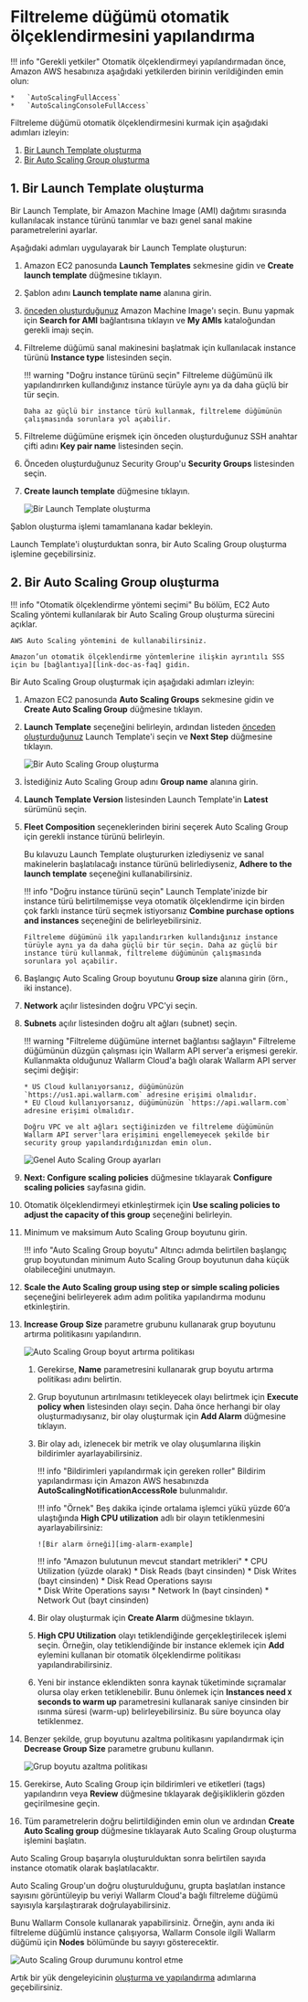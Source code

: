 [link-doc-ami-creation]:        create-image.md
[link-doc-lb-guide]:            load-balancing-guide.md
[link-doc-as-faq]:              https://aws.amazon.com/autoscaling/faqs/
[img-create-lt-wizard]:         ../../../images/installation-ami/auto-scaling/common/autoscaling-group-guide/create-launch-template.png
[img-create-asg-wizard]:        ../../../images/installation-ami/auto-scaling/common/autoscaling-group-guide/create-asg-with-template.png
[img-asg-wizard-1]:             ../../../images/installation-ami/auto-scaling/common/autoscaling-group-guide/asg-wizard-1.png
[img-asg-increase-policy]:      ../../../images/installation-ami/auto-scaling/common/autoscaling-group-guide/group-size-increase.png
[img-asg-decrease-policy]:      ../../../images/installation-ami/auto-scaling/common/autoscaling-group-guide/group-size-decrease.png
[img-alarm-example]:            ../../../images/installation-ami/auto-scaling/common/autoscaling-group-guide/alarm-example.png
[img-check-asg-in-cloud]:       ../../../images/cloud-node-status.png

[anchor-lt]:    #1-creating-a-launch-template
[anchor-asg]:   #2-creating-an-auto-scaling-group

#   Filtreleme düğümü otomatik ölçeklendirmesini yapılandırma

!!! info "Gerekli yetkiler"
    Otomatik ölçeklendirmeyi yapılandırmadan önce, Amazon AWS hesabınıza aşağıdaki yetkilerden birinin verildiğinden emin olun:
    
    *   `AutoScalingFullAccess`
    *   `AutoScalingConsoleFullAccess`

Filtreleme düğümü otomatik ölçeklendirmesini kurmak için aşağıdaki adımları izleyin:
1.  [Bir Launch Template oluşturma][anchor-lt]
2.  [Bir Auto Scaling Group oluşturma][anchor-asg]

##  1.  Bir Launch Template oluşturma

Bir Launch Template, bir Amazon Machine Image (AMI) dağıtımı sırasında kullanılacak instance türünü tanımlar ve bazı genel sanal makine parametrelerini ayarlar.

Aşağıdaki adımları uygulayarak bir Launch Template oluşturun:

1.  Amazon EC2 panosunda **Launch Templates** sekmesine gidin ve **Create launch template** düğmesine tıklayın.

2.  Şablon adını **Launch template name** alanına girin.

3.  [önceden oluşturduğunuz][link-doc-ami-creation] Amazon Machine Image'ı seçin. Bunu yapmak için **Search for AMI** bağlantısına tıklayın ve **My AMIs** kataloğundan gerekli imajı seçin.

4.  Filtreleme düğümü sanal makinesini başlatmak için kullanılacak instance türünü **Instance type** listesinden seçin.

    !!! warning "Doğru instance türünü seçin"
        Filtreleme düğümünü ilk yapılandırırken kullandığınız instance türüyle aynı ya da daha güçlü bir tür seçin.
        
        Daha az güçlü bir instance türü kullanmak, filtreleme düğümünün çalışmasında sorunlara yol açabilir. 

5.  Filtreleme düğümüne erişmek için önceden oluşturduğunuz SSH anahtar çifti adını **Key pair name** listesinden seçin.

6.  Önceden oluşturduğunuz Security Group'u **Security Groups** listesinden seçin.

7.  **Create launch template** düğmesine tıklayın.

    ![Bir Launch Template oluşturma][img-create-lt-wizard]
    
Şablon oluşturma işlemi tamamlanana kadar bekleyin.

Launch Template'i oluşturduktan sonra, bir Auto Scaling Group oluşturma işlemine geçebilirsiniz.

##  2.  Bir Auto Scaling Group oluşturma

!!! info "Otomatik ölçeklendirme yöntemi seçimi"
    Bu bölüm, EC2 Auto Scaling yöntemi kullanılarak bir Auto Scaling Group oluşturma sürecini açıklar. 

    AWS Auto Scaling yöntemini de kullanabilirsiniz. 

    Amazon’un otomatik ölçeklendirme yöntemlerine ilişkin ayrıntılı SSS için bu [bağlantıya][link-doc-as-faq] gidin.

Bir Auto Scaling Group oluşturmak için aşağıdaki adımları izleyin:

1.  Amazon EC2 panosunda **Auto Scaling Groups** sekmesine gidin ve **Create Auto Scaling Group** düğmesine tıklayın.

2.  **Launch Template** seçeneğini belirleyin, ardından listeden [önceden oluşturduğunuz][anchor-lt] Launch Template'i seçin ve **Next Step** düğmesine tıklayın. 

    ![Bir Auto Scaling Group oluşturma][img-create-asg-wizard]
    
3.  İstediğiniz Auto Scaling Group adını **Group name** alanına girin.

4.  **Launch Template Version** listesinden Launch Template'in **Latest** sürümünü seçin.

5.  **Fleet Composition** seçeneklerinden birini seçerek Auto Scaling Group için gerekli instance türünü belirleyin.

    Bu kılavuzu Launch Template oluştururken izlediyseniz ve sanal makinelerin başlatılacağı instance türünü belirlediyseniz, **Adhere to the launch template** seçeneğini kullanabilirsiniz.
    
    !!! info "Doğru instance türünü seçin"
        Launch Template'inizde bir instance türü belirtilmemişse veya otomatik ölçeklendirme için birden çok farklı instance türü seçmek istiyorsanız **Combine purchase options and instances** seçeneğini de belirleyebilirsiniz.
        
        Filtreleme düğümünü ilk yapılandırırken kullandığınız instance türüyle aynı ya da daha güçlü bir tür seçin. Daha az güçlü bir instance türü kullanmak, filtreleme düğümünün çalışmasında sorunlara yol açabilir.

6.  Başlangıç Auto Scaling Group boyutunu **Group size** alanına girin (örn., iki instance).

7.  **Network** açılır listesinden doğru VPC'yi seçin.

8.  **Subnets** açılır listesinden doğru alt ağları (subnet) seçin.

    !!! warning "Filtreleme düğümüne internet bağlantısı sağlayın"
        Filtreleme düğümünün düzgün çalışması için Wallarm API server'a erişmesi gerekir. Kullanmakta olduğunuz Wallarm Cloud'a bağlı olarak Wallarm API server seçimi değişir:
        
        * US Cloud kullanıyorsanız, düğümünüzün `https://us1.api.wallarm.com` adresine erişimi olmalıdır.
        * EU Cloud kullanıyorsanız, düğümünüzün `https://api.wallarm.com` adresine erişimi olmalıdır.

        Doğru VPC ve alt ağları seçtiğinizden ve filtreleme düğümünün Wallarm API server'lara erişimini engellemeyecek şekilde bir security group yapılandırdığınızdan emin olun.

    ![Genel Auto Scaling Group ayarları][img-asg-wizard-1]
    
9.  **Next: Configure scaling policies** düğmesine tıklayarak **Configure scaling policies** sayfasına gidin.

10. Otomatik ölçeklendirmeyi etkinleştirmek için **Use scaling policies to adjust the capacity of this group** seçeneğini belirleyin.

11. Minimum ve maksimum Auto Scaling Group boyutunu girin.

    !!! info "Auto Scaling Group boyutu"
        Altıncı adımda belirtilen başlangıç grup boyutundan minimum Auto Scaling Group boyutunun daha küçük olabileceğini unutmayın.
    
12. **Scale the Auto Scaling group using step or simple scaling policies** seçeneğini belirleyerek adım adım politika yapılandırma modunu etkinleştirin.

13. **Increase Group Size** parametre grubunu kullanarak grup boyutunu artırma politikasını yapılandırın.

    ![Auto Scaling Group boyut artırma politikası][img-asg-increase-policy]
    
    1.  Gerekirse, **Name** parametresini kullanarak grup boyutu artırma politikası adını belirtin.

    2.  Grup boyutunun artırılmasını tetikleyecek olayı belirtmek için **Execute policy when** listesinden olayı seçin. Daha önce herhangi bir olay oluşturmadıysanız, bir olay oluşturmak için **Add Alarm** düğmesine tıklayın.

    3.  Bir olay adı, izlenecek bir metrik ve olay oluşumlarına ilişkin bildirimler ayarlayabilirsiniz.
    
        !!! info "Bildirimleri yapılandırmak için gereken roller"
            Bildirim yapılandırması için Amazon AWS hesabınızda **AutoScalingNotificationAccessRole** bulunmalıdır.
        
        !!! info "Örnek"
            Beş dakika içinde ortalama işlemci yükü yüzde 60’a ulaştığında **High CPU utilization** adlı bir olayın tetiklenmesini ayarlayabilirsiniz:
            
            ![Bir alarm örneği][img-alarm-example]
        
        
        
        !!! info "Amazon bulutunun mevcut standart metrikleri"
            *   CPU Utilization (yüzde olarak)
            *   Disk Reads (bayt cinsinden)
            *   Disk Writes (bayt cinsinden)
            *   Disk Read Operations sayısı  
            *   Disk Write Operations sayısı 
            *   Network In (bayt cinsinden) 
            *   Network Out (bayt cinsinden)

    4.  Bir olay oluşturmak için **Create Alarm** düğmesine tıklayın.
    
    5.  **High CPU Utilization** olayı tetiklendiğinde gerçekleştirilecek işlemi seçin. Örneğin, olay tetiklendiğinde bir instance eklemek için **Add** eylemini kullanan bir otomatik ölçeklendirme politikası yapılandırabilirsiniz.
    
    6.  Yeni bir instance eklendikten sonra kaynak tüketiminde sıçramalar olursa olay erken tetiklenebilir. Bunu önlemek için **Instances need `X` seconds to warm up** parametresini kullanarak saniye cinsinden bir ısınma süresi (warm-up) belirleyebilirsiniz. Bu süre boyunca olay tetiklenmez.
    
14. Benzer şekilde, grup boyutunu azaltma politikasını yapılandırmak için **Decrease Group Size** parametre grubunu kullanın.

    ![Grup boyutu azaltma politikası][img-asg-decrease-policy]
    
15. Gerekirse, Auto Scaling Group için bildirimleri ve etiketleri (tags) yapılandırın veya **Review** düğmesine tıklayarak değişikliklerin gözden geçirilmesine geçin.

16. Tüm parametrelerin doğru belirtildiğinden emin olun ve ardından **Create Auto Scaling group** düğmesine tıklayarak Auto Scaling Group oluşturma işlemini başlatın.

Auto Scaling Group başarıyla oluşturulduktan sonra belirtilen sayıda instance otomatik olarak başlatılacaktır.

Auto Scaling Group'un doğru oluşturulduğunu, grupta başlatılan instance sayısını görüntüleyip bu veriyi Wallarm Cloud'a bağlı filtreleme düğümü sayısıyla karşılaştırarak doğrulayabilirsiniz.

Bunu Wallarm Console kullanarak yapabilirsiniz. Örneğin, aynı anda iki filtreleme düğümlü instance çalışıyorsa, Wallarm Console ilgili Wallarm düğümü için **Nodes** bölümünde bu sayıyı gösterecektir.

![Auto Scaling Group durumunu kontrol etme][img-check-asg-in-cloud]

Artık bir yük dengeleyicinin [oluşturma ve yapılandırma][link-doc-lb-guide] adımlarına geçebilirsiniz.